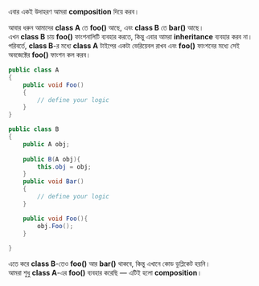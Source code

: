 এবার একই উদাহরণ আমরা **composition** দিয়ে করব।

আবার ধরুন আমাদের **class A** তে **foo()** আছে, এবং **class B** তে **bar()** আছে।  
এখন **class B** চায় **foo()** ফাংশনালিটি ব্যবহার করতে, কিন্তু এবার আমরা **inheritance** ব্যবহার করব না।  
পরিবর্তে, **class B**-র মধ্যে **class A** টাইপের একটা ভেরিয়েবল রাখব এবং **foo()** ফাংশনের মধ্যে সেই অবজেক্টের **foo()** ফাংশন কল করব।



```cs
public class A
{
	public void Foo()
	{
		// define your logic
	}
}
```

```cs
public class B
{
	public A obj;
	
	public B(A obj){
		this.obj = obj;
	}
	public void Bar()
	{
		// define your logic
	}

	public void Foo(){
		obj.Foo();
	}
	
}
```

এতে করে **class B**-তেও **foo()** আর **bar()** থাকবে, কিন্তু এখানে কোড ডুপ্লিকেট হয়নি।  
আমরা শুধু **class A**-এর **foo()** ব্যবহার করেছি — এটিই হলো **composition**।